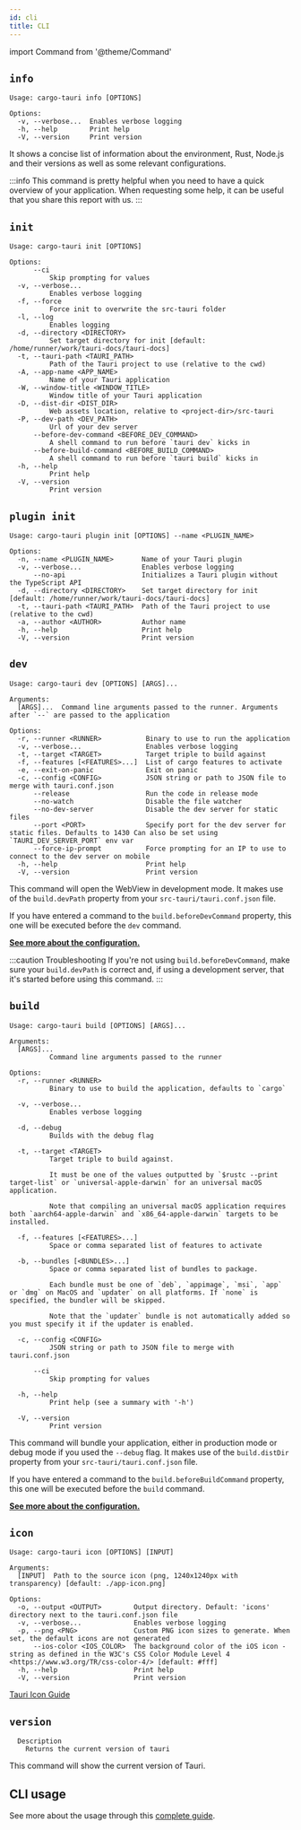 ```yaml
---
id: cli
title: CLI
---
```


import Command from '@theme/Command'

## `info`

<Command name="info" />

```
Usage: cargo-tauri info [OPTIONS]

Options:
  -v, --verbose...  Enables verbose logging
  -h, --help        Print help
  -V, --version     Print version
```

It shows a concise list of information about the environment, Rust, Node.js and their versions as well as some relevant configurations.

:::info
This command is pretty helpful when you need to have a quick overview of your application. When requesting some help, it can be useful that you share this report with us.
:::

## `init`

<Command name="init" />

```
Usage: cargo-tauri init [OPTIONS]

Options:
      --ci
          Skip prompting for values
  -v, --verbose...
          Enables verbose logging
  -f, --force
          Force init to overwrite the src-tauri folder
  -l, --log
          Enables logging
  -d, --directory <DIRECTORY>
          Set target directory for init [default: /home/runner/work/tauri-docs/tauri-docs]
  -t, --tauri-path <TAURI_PATH>
          Path of the Tauri project to use (relative to the cwd)
  -A, --app-name <APP_NAME>
          Name of your Tauri application
  -W, --window-title <WINDOW_TITLE>
          Window title of your Tauri application
  -D, --dist-dir <DIST_DIR>
          Web assets location, relative to <project-dir>/src-tauri
  -P, --dev-path <DEV_PATH>
          Url of your dev server
      --before-dev-command <BEFORE_DEV_COMMAND>
          A shell command to run before `tauri dev` kicks in
      --before-build-command <BEFORE_BUILD_COMMAND>
          A shell command to run before `tauri build` kicks in
  -h, --help
          Print help
  -V, --version
          Print version
```

## `plugin init`

<Command name="plugin init" />

```
Usage: cargo-tauri plugin init [OPTIONS] --name <PLUGIN_NAME>

Options:
  -n, --name <PLUGIN_NAME>       Name of your Tauri plugin
  -v, --verbose...               Enables verbose logging
      --no-api                   Initializes a Tauri plugin without the TypeScript API
  -d, --directory <DIRECTORY>    Set target directory for init [default: /home/runner/work/tauri-docs/tauri-docs]
  -t, --tauri-path <TAURI_PATH>  Path of the Tauri project to use (relative to the cwd)
  -a, --author <AUTHOR>          Author name
  -h, --help                     Print help
  -V, --version                  Print version
```

## `dev`

<Command name="dev" />

```
Usage: cargo-tauri dev [OPTIONS] [ARGS]...

Arguments:
  [ARGS]...  Command line arguments passed to the runner. Arguments after `--` are passed to the application

Options:
  -r, --runner <RUNNER>           Binary to use to run the application
  -v, --verbose...                Enables verbose logging
  -t, --target <TARGET>           Target triple to build against
  -f, --features [<FEATURES>...]  List of cargo features to activate
  -e, --exit-on-panic             Exit on panic
  -c, --config <CONFIG>           JSON string or path to JSON file to merge with tauri.conf.json
      --release                   Run the code in release mode
      --no-watch                  Disable the file watcher
      --no-dev-server             Disable the dev server for static files
      --port <PORT>               Specify port for the dev server for static files. Defaults to 1430 Can also be set using `TAURI_DEV_SERVER_PORT` env var
      --force-ip-prompt           Force prompting for an IP to use to connect to the dev server on mobile
  -h, --help                      Print help
  -V, --version                   Print version
```

This command will open the WebView in development mode. It makes use of the `build.devPath` property from your `src-tauri/tauri.conf.json` file.

If you have entered a command to the `build.beforeDevCommand` property, this one will be executed before the `dev` command.

**[See more about the configuration.](./config.md#build)**

:::caution Troubleshooting
If you're not using `build.beforeDevCommand`, make sure your `build.devPath` is correct and, if using a development server, that it's started before using this command.
:::

## `build`

<Command name="build" />

```
Usage: cargo-tauri build [OPTIONS] [ARGS]...

Arguments:
  [ARGS]...
          Command line arguments passed to the runner

Options:
  -r, --runner <RUNNER>
          Binary to use to build the application, defaults to `cargo`

  -v, --verbose...
          Enables verbose logging

  -d, --debug
          Builds with the debug flag

  -t, --target <TARGET>
          Target triple to build against.
          
          It must be one of the values outputted by `$rustc --print target-list` or `universal-apple-darwin` for an universal macOS application.
          
          Note that compiling an universal macOS application requires both `aarch64-apple-darwin` and `x86_64-apple-darwin` targets to be installed.

  -f, --features [<FEATURES>...]
          Space or comma separated list of features to activate

  -b, --bundles [<BUNDLES>...]
          Space or comma separated list of bundles to package.
          
          Each bundle must be one of `deb`, `appimage`, `msi`, `app` or `dmg` on MacOS and `updater` on all platforms. If `none` is specified, the bundler will be skipped.
          
          Note that the `updater` bundle is not automatically added so you must specify it if the updater is enabled.

  -c, --config <CONFIG>
          JSON string or path to JSON file to merge with tauri.conf.json

      --ci
          Skip prompting for values

  -h, --help
          Print help (see a summary with '-h')

  -V, --version
          Print version
```

This command will bundle your application, either in production mode or debug mode if you used the `--debug` flag. It makes use of the `build.distDir` property from your `src-tauri/tauri.conf.json` file.

If you have entered a command to the `build.beforeBuildCommand` property, this one will be executed before the `build` command.

**[See more about the configuration.](./config.md#build)**

## `icon`

<Command name="icon" />

```
Usage: cargo-tauri icon [OPTIONS] [INPUT]

Arguments:
  [INPUT]  Path to the source icon (png, 1240x1240px with transparency) [default: ./app-icon.png]

Options:
  -o, --output <OUTPUT>        Output directory. Default: 'icons' directory next to the tauri.conf.json file
  -v, --verbose...             Enables verbose logging
  -p, --png <PNG>              Custom PNG icon sizes to generate. When set, the default icons are not generated
      --ios-color <IOS_COLOR>  The background color of the iOS icon - string as defined in the W3C's CSS Color Module Level 4 <https://www.w3.org/TR/css-color-4/> [default: #fff]
  -h, --help                   Print help
  -V, --version                Print version
```

[Tauri Icon Guide](../guides/features/icons.md)

## `version`

<Command name="--version" />

```
  Description
    Returns the current version of tauri
```

This command will show the current version of Tauri.

## CLI usage

See more about the usage through this [complete guide](../guides/development/development-cycle.md).
